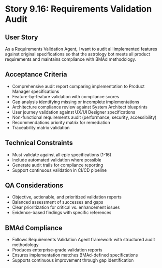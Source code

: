 # Story 9.16: Requirements Validation Audit

## User Story

As a Requirements Validation Agent, I want to audit all implemented features against original specifications so that the astrology bot meets all product requirements and maintains compliance with BMAd methodology.

## Acceptance Criteria

- Comprehensive audit report comparing implementation to Product Manager specifications
- Feature-by-feature validation with compliance scores
- Gap analysis identifying missing or incomplete implementations
- Architecture compliance review against System Architect blueprints
- User journey validation against UX/UI Designer specifications
- Non-functional requirements audit (performance, security, accessibility)
- Recommendations priority matrix for remediation
- Traceability matrix validation

## Technical Constraints

- Must validate against all epic specifications (1-16)
- Include automated validation where possible
- Generate audit trails for compliance reporting
- Support continuous validation in CI/CD pipeline

## QA Considerations

- Objective, actionable, and prioritized validation reports
- Balanced assessment of successes and gaps
- Clear prioritization for critical vs. enhancement issues
- Evidence-based findings with specific references

## BMAd Compliance

- Follows Requirements Validation Agent framework with structured audit methodology
- Produces enterprise-grade validation reports
- Ensures implementation matches BMAd-defined specifications
- Supports continuous improvement through gap identification
